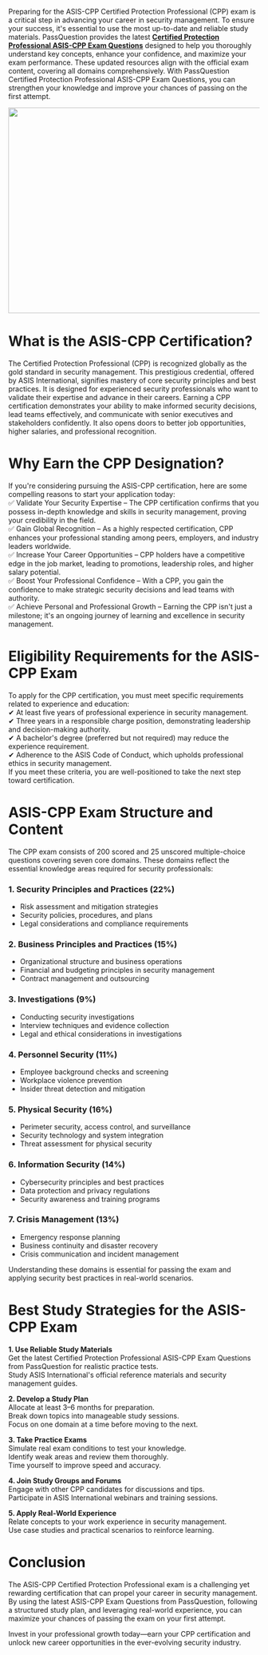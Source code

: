 <p>Preparing for the ASIS-CPP Certified Protection Professional (CPP) exam is a critical step in advancing your career in security management. To ensure your success, it&#39;s essential to use the most up-to-date and reliable study materials. PassQuestion provides the latest <strong><a href="https://www.passquestion.com/asis-cpp.html">Certified Protection Professional ASIS-CPP Exam Questions</a></strong> designed to help you thoroughly understand key concepts, enhance your confidence, and maximize your exam performance. These updated resources align with the official exam content, covering all domains comprehensively. With PassQuestion Certified Protection Professional ASIS-CPP Exam Questions, you can strengthen your knowledge and improve your chances of passing on the first attempt.</p>

<p><img alt="" src="https://www.passquestion.com/uploads/pqcom/images/20250305/ceab6313d77c15f458eef86236b44291.jpg" style="height:412px; width:618px" /></p>

<h1>What is the ASIS-CPP Certification?</h1>

<p>The Certified Protection Professional (CPP) is recognized globally as the gold standard in security management. This prestigious credential, offered by ASIS International, signifies mastery of core security principles and best practices. It is designed for experienced security professionals who want to validate their expertise and advance in their careers. Earning a CPP certification demonstrates your ability to make informed security decisions, lead teams effectively, and communicate with senior executives and stakeholders confidently. It also opens doors to better job opportunities, higher salaries, and professional recognition.</p>

<h1>Why Earn the CPP Designation?</h1>

<p>If you&#39;re considering pursuing the ASIS-CPP certification, here are some compelling reasons to start your application today:<br />
✅ Validate Your Security Expertise &ndash; The CPP certification confirms that you possess in-depth knowledge and skills in security management, proving your credibility in the field.<br />
✅ Gain Global Recognition &ndash; As a highly respected certification, CPP enhances your professional standing among peers, employers, and industry leaders worldwide.<br />
✅ Increase Your Career Opportunities &ndash; CPP holders have a competitive edge in the job market, leading to promotions, leadership roles, and higher salary potential.<br />
✅ Boost Your Professional Confidence &ndash; With a CPP, you gain the confidence to make strategic security decisions and lead teams with authority.<br />
✅ Achieve Personal and Professional Growth &ndash; Earning the CPP isn&#39;t just a milestone; it&#39;s an ongoing journey of learning and excellence in security management.</p>

<h1>Eligibility Requirements for the ASIS-CPP Exam</h1>

<p>To apply for the CPP certification, you must meet specific requirements related to experience and education:<br />
✔ At least five years of professional experience in security management.<br />
✔ Three years in a responsible charge position, demonstrating leadership and decision-making authority.<br />
✔ A bachelor&#39;s degree (preferred but not required) may reduce the experience requirement.<br />
✔ Adherence to the ASIS Code of Conduct, which upholds professional ethics in security management.<br />
If you meet these criteria, you are well-positioned to take the next step toward certification.</p>

<h1>ASIS-CPP Exam Structure and Content</h1>

<p>The CPP exam consists of 200 scored and 25 unscored multiple-choice questions covering seven core domains. These domains reflect the essential knowledge areas required for security professionals:</p>

<h3>1. Security Principles and Practices (22%)</h3>

<ul>
	<li>Risk assessment and mitigation strategies</li>
	<li>Security policies, procedures, and plans</li>
	<li>Legal considerations and compliance requirements</li>
</ul>

<h3>2. Business Principles and Practices (15%)</h3>

<ul>
	<li>Organizational structure and business operations</li>
	<li>Financial and budgeting principles in security management</li>
	<li>Contract management and outsourcing</li>
</ul>

<h3>3. Investigations (9%)</h3>

<ul>
	<li>Conducting security investigations</li>
	<li>Interview techniques and evidence collection</li>
	<li>Legal and ethical considerations in investigations</li>
</ul>

<h3>4. Personnel Security (11%)</h3>

<ul>
	<li>Employee background checks and screening</li>
	<li>Workplace violence prevention</li>
	<li>Insider threat detection and mitigation</li>
</ul>

<h3>5. Physical Security (16%)</h3>

<ul>
	<li>Perimeter security, access control, and surveillance</li>
	<li>Security technology and system integration</li>
	<li>Threat assessment for physical security</li>
</ul>

<h3>6. Information Security (14%)</h3>

<ul>
	<li>Cybersecurity principles and best practices</li>
	<li>Data protection and privacy regulations</li>
	<li>Security awareness and training programs</li>
</ul>

<h3>7. Crisis Management (13%)</h3>

<ul>
	<li>Emergency response planning</li>
	<li>Business continuity and disaster recovery</li>
	<li>Crisis communication and incident management</li>
</ul>

<p>Understanding these domains is essential for passing the exam and applying security best practices in real-world scenarios.</p>

<h1>Best Study Strategies for the ASIS-CPP Exam</h1>

<p><strong>1. Use Reliable Study Materials</strong><br />
Get the latest Certified Protection Professional ASIS-CPP Exam Questions from PassQuestion for realistic practice tests.<br />
Study ASIS International&#39;s official reference materials and security management guides.</p>

<p><strong>2. Develop a Study Plan</strong><br />
Allocate at least 3&ndash;6 months for preparation.<br />
Break down topics into manageable study sessions.<br />
Focus on one domain at a time before moving to the next.</p>

<p><strong>3. Take Practice Exams</strong><br />
Simulate real exam conditions to test your knowledge.<br />
Identify weak areas and review them thoroughly.<br />
Time yourself to improve speed and accuracy.</p>

<p><strong>4. Join Study Groups and Forums</strong><br />
Engage with other CPP candidates for discussions and tips.<br />
Participate in ASIS International webinars and training sessions.</p>

<p><strong>5. Apply Real-World Experience</strong><br />
Relate concepts to your work experience in security management.<br />
Use case studies and practical scenarios to reinforce learning.</p>

<h1>Conclusion</h1>

<p>The ASIS-CPP Certified Protection Professional exam is a challenging yet rewarding certification that can propel your career in security management. By using the latest ASIS-CPP Exam Questions from PassQuestion, following a structured study plan, and leveraging real-world experience, you can maximize your chances of passing the exam on your first attempt.</p>

<p>Invest in your professional growth today&mdash;earn your CPP certification and unlock new career opportunities in the ever-evolving security industry.</p>
